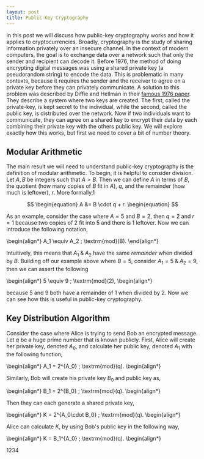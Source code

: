 ```yaml
---
layout: post
title: Public-Key Cryptography
---
```


In this post we will discuss how public-key cryptography works and how it applies to cryptocurrencies. Broadly, cryptography is the study of sharing information privately over an insecure channel. In the context of modern computers, the goal is to exchange data over a network such that only the sender and recipient can decode it. Before 1976, the method of doing encrypting digital messages was using a shared private key (a pseudorandom string) to encode the data. This is problematic in many contexts, because it requires the sender and the receiver to agree on a private key before they can privately communicate. A solution to this problem was described by Diffie and Hellman in their [famous 1976 paper](https://ee.stanford.edu/~hellman/publications/24.pdf). They describe a system where two keys are created. The first, called the private-key, is kept secret to the individual, while the second, called the public key, is distributed over the network. Now if two individuals want to communicate, they can agree on a shared key to encrypt their data by each combining their private key with the others public key. We will explore exactly how this works, but first we need to cover a bit of number theory.

## Modular Arithmetic
The main result we will need to understand public-key cryptography is the definition of modular arithmetic. To begin, it is helpful to consider division. Let $A, B$ be integers such that $A>B$. Then we can define $A$ in terms of $B$, the quotient (how many copies of $B$ fit in $A$), $q$, and the remainder (how much is leftover), $r$. More formally,1

$$
\begin{equation}
    A &= B \cdot q + r.
\begin{equation}
$$

As an example, consider the case where $A = 5$ and $B=2$, then $q=2$ and $r=1$ because two copies of $2$ fit into $5$ and there is $1$ 
leftover. Now we can introduce the following notation,

\begin{align*}
    A_1 \equiv A_2 \; \textrm{mod}(B).
\end{align*}

Intuitively, this means that $A_1 \; \& \; A_2$ have the same *remainder* when divided by $B$. Building off our example above where $B=5$, consider $A_1=5 \; \& \; A_2 = 9$, then we can assert the following

\begin{align*}
    5 \equiv 9 \; \textrm{mod}(2),
\begin{align*}

because $5$ and $9$ both have a remainder of $1$ when divided by $2$. Now we can see how this is useful in public-key cryptography.

## Key Distribution Algorithm 
Consider the case where Alice is trying to send Bob an encrypted message. Let $q$ be a huge prime number that is known publicly. First, Alice will create her private key, denoted $A_0$, and calculate her public key, denoted $A_1$ with the following function,

\begin{align*}
    A_1 = 2^{A_0} \; \textrm{mod}(q).
\begin{align*}

Similarly, Bob will create his private key $B_0$ and public key as,

\begin{align*}
    B_1 = 2^{B_0} \; \textrm{mod}(q).
\begin{align*}

Then they can each generate a shared private key,

\begin{align*}
    K = 2^{A_0\cdot B_0} \; \textrm{mod}(q).
\begin{align*}

Alice can calculate $K$, by using Bob's public key in the following way,

\begin{align*}
    K = B_1^{A_0} \; \textrm{mod}(q).
\begin{align*}

1234